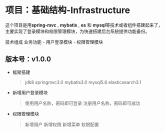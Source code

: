 # 项目：基础结构-Infrastructure
这个项目是用**spring-mvc** , **mybatis** , **es** 和 **mysql**等技术或者组件搭建起来了，主要实现了登录模块和权限管理模块，为快速搭建后台系统提供功能备份。

 技术组成
 业务功能
	- 用户登录模块
	- 权限管理模块

## 版本号：v1.0.0

- 框架搭建
	> jdk8 springmvc3.0 mybatis3.0
	> mysql5.6 elasticsearch3.1
- 新增用户登录模块
	> 使用用户名称，密码即可登录
	> 注册用户名称，密码即可成功
- 权限管理模块
	> 新增用户
	> 新增权限
	> 新增菜单
	> 权限配置
